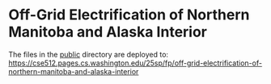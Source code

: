 # Off-Grid Electrification of Northern Manitoba and Alaska Interior 

The files in the [public](/public) directory are deployed to: https://cse512.pages.cs.washington.edu/25sp/fp/off-grid-electrification-of-northern-manitoba-and-alaska-interior
